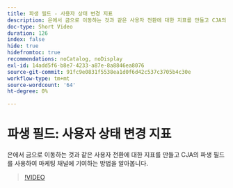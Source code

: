 ```yaml
---
title: 파생 필드 - 사용자 상태 변경 지표
description: 은에서 금으로 이동하는 것과 같은 사용자 전환에 대한 지표를 만들고 CJA의 파생 필드를 사용하여 마케팅 채널에 기여하는 방법을 알아봅니다.
doc-type: Short Video
duration: 126
index: false
hide: true
hidefromtoc: true
recommendations: noCatalog, noDisplay
exl-id: 14add5f6-b8e7-4233-a87e-8a8846ea8076
source-git-commit: 91fc9e0831f5538ea1d0f6d42c537c3705b4c30e
workflow-type: tm+mt
source-wordcount: '64'
ht-degree: 0%

---
```


# 파생 필드: 사용자 상태 변경 지표

은에서 금으로 이동하는 것과 같은 사용자 전환에 대한 지표를 만들고 CJA의 파생 필드를 사용하여 마케팅 채널에 기여하는 방법을 알아봅니다.

<!-- 85_S103_3442450_125_derived-fields-user-state-change-metrics -->
>[!VIDEO](https://video.tv.adobe.com/v/3458355/?learn=on&enablevpops=true)
